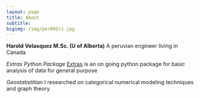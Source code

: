 ```yaml
---
layout: page
title: About
subtitle: 
bigimg: /img/per002rz.jpg
---
```


**Harold Velasquez M.Sc. (U of Alberta)**
A peruvian engineer living in Canada

*Extras Python Package*
[Extras](https://numpattern.github.io/extras_doc/) is an on going python package for basic analysis of data for general purpose

*Geostatistitian*
I researched on categorical numerical modeling techniques and graph theory

